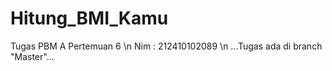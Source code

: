 # Hitung_BMI_Kamu
Tugas PBM A Pertemuan 6 \n
Nim : 212410102089 \n
...Tugas ada  di branch "Master"...
